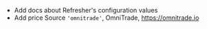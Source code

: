 - Add docs about Refresher's configuration values
- Add price Source `'omnitrade'`, OmniTrade, https://omnitrade.io


